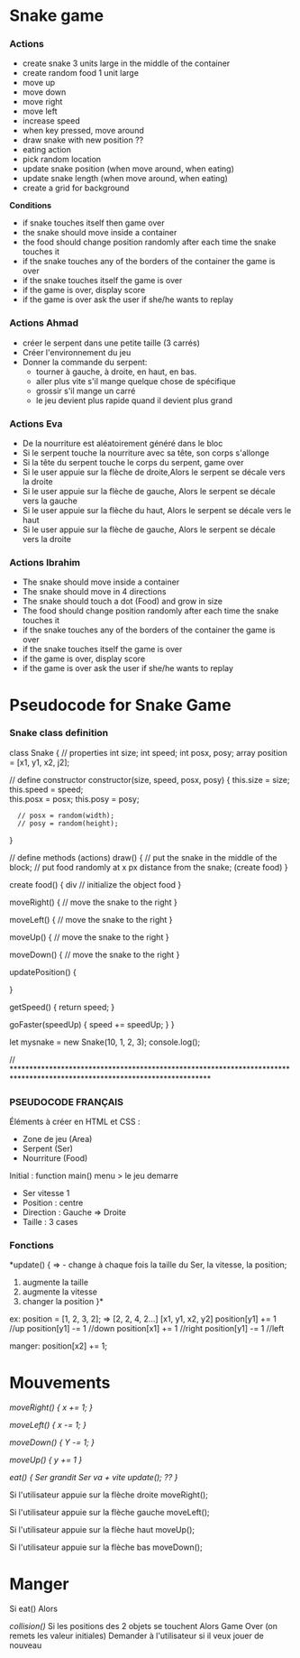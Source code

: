 # Snake game

### Actions
- create snake 3 units large in the middle of the container
- create random food 1 unit large
- move up
- move down
- move right
- move left
- increase speed
- when key pressed, move around
- draw snake with new position ??
- eating action
- pick random location
- update snake position (when move around, when eating)
- update snake length (when move around, when eating)
- create a grid for background

**Conditions**
- if snake touches itself then game over
- the snake should move inside a container
- the food should change position randomly after each time the snake touches it
- if the snake touches any of the borders of the container the game is over
- if the snake touches itself the game is over
- if the game is over, display score
- if the game is over ask the user if she/he wants to replay

### Actions Ahmad
- créer le serpent dans une petite taille (3 carrés)
- Créer l'environnement du jeu
- Donner la commande du serpent:
  - tourner à gauche, à droite, en haut, en bas.
  - aller plus vite s'il mange quelque chose de spécifique
  - grossir s'il mange un carré
  - le jeu devient plus rapide quand il devient plus grand

### Actions Eva
- De la nourriture est aléatoirement généré dans le bloc
- Si le serpent touche la nourriture avec sa tête, son corps s'allonge
- Si la tête du serpent touche le corps du serpent, game over
- Si le user appuie sur la flèche de droite,Alors le serpent se décale vers la droite
- Si le user appuie sur la flèche de gauche, Alors le serpent se décale vers la gauche
- Si le user appuie sur la flèche du haut, Alors le serpent se décale vers le haut
- Si le user appuie sur la flèche de gauche, Alors le serpent se décale vers la droite

### Actions Ibrahim
- The snake should move inside a container
- The snake should move in 4 directions
- The snake should touch a dot (Food) and grow in size
- The food should change position randomly after each time the snake touches it
- if the snake touches any of the borders of the container the game is over
- if the snake touches itself the game is over
- if the game is over, display score
- if the game is over ask the user if she/he wants to replay

# Pseudocode for Snake Game

### Snake class definition
class Snake {
   // properties
   int size;
   int speed;
   int posx, posy;
   array position = [x1, y1, x2, j2];
          
   // define constructor 
   constructor(size, speed, posx, posy) {
      this.size = size;
      this.speed = speed;   
      this.posx = posx;
      this.posy = posy;   

      // posx = random(width);
      // posy = random(height);
   }
           
   // define methods (actions)
   draw() {
      // put the snake in the middle of the block;
      // put food randomly at x px distance from the snake; (create food)
   }

   create food() {
      div 
      // initialize the object food
   }
           
   moveRight() {
      // move the snake to the right
   }

   moveLeft() {
      // move the snake to the right
   }

   moveUp() {
      // move the snake to the right
   }

   moveDown() {
      // move the snake to the right
   }

   updatePosition() {
      
   }

   getSpeed() {
      return speed;
   }
       
   goFaster(speedUp) {
      speed += speedUp;
   }
}

let mysnake = new Snake(10, 1, 2, 3);
console.log();

// **************************************************************************************************************************

### PSEUDOCODE FRANÇAIS

Éléments à créer en HTML et CSS :
- Zone de jeu (Area)
- Serpent (Ser)
- Nourriture (Food)

Initial :
function main() menu > le jeu demarre
- Ser vitesse 1 
- Position : centre
- Direction : Gauche => Droite
- Taille : 3 cases

### Fonctions
*update() { => - change à chaque fois la taille du Ser, la vitesse, la position;
  1. augmente la taille
  2. augmente la vitesse
  3. changer la position
}*

ex: position = [1, 2, 3, 2]; => [2, 2, 4, 2...]
[x1, y1, x2, y2]
position[y1] += 1 //up
position[y1] -= 1 //down
position[x1] += 1 //right
position[y1] -= 1 //left

manger: position[x2] += 1;
  

# Mouvements 

*moveRight() {
  x += 1;
}*

*moveLeft() {
  x -= 1;
}*

*moveDown() {
  Y -= 1;
}*

*moveUp() {
  y += 1
}*

*eat() {
  Ser grandit 
  Ser va + vite 
  update(); ??
}*

Si l'utilisateur appuie sur la flèche droite
  moveRight();

Si l'utilisateur appuie sur la flèche gauche
  moveLeft();

Si l'utilisateur appuie sur la flèche haut
  moveUp();
 
Si l'utilisateur appuie sur la flèche bas
  moveDown();

  
# Manger 
Si eat()
  Alors
   
   
*collision()* 
Si 
  les positions des 2 objets se touchent
Alors
  Game Over (on remets les valeur initiales)
  Demander à l'utilisateur si il veux jouer de nouveau


